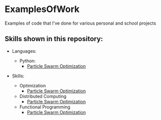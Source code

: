 # ExamplesOfWork
Examples of code that I've done for various personal and school projects


## Skills shown in this repository: 
- Languages:
  - Python: 
    - [Particle Swarm Optimization](https://github.com/anyapriya/ExamplesOfWork/tree/master/LSE%20-%20Statistical%20Computing/Particle%20Swarm%20Optimization)

- Skills:
  - Optimization
    - [Particle Swarm Optimization](https://github.com/anyapriya/ExamplesOfWork/tree/master/LSE%20-%20Statistical%20Computing/Particle%20Swarm%20Optimization)  
  - Distributed Computing 
    - [Particle Swarm Optimization](https://github.com/anyapriya/ExamplesOfWork/tree/master/LSE%20-%20Statistical%20Computing/Particle%20Swarm%20Optimization)
  - Functional Programming
    - [Particle Swarm Optimization](https://github.com/anyapriya/ExamplesOfWork/tree/master/LSE%20-%20Statistical%20Computing/Particle%20Swarm%20Optimization)
